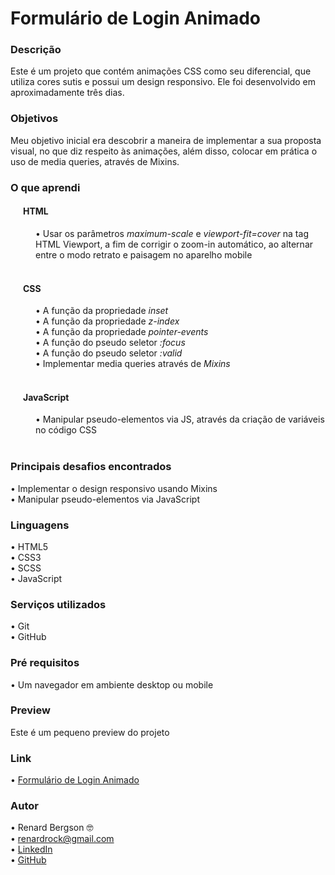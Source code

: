 # Formulário de Login Animado

### Descrição
Este é um projeto que contém animações CSS como seu diferencial, que utiliza cores sutis e possui um design responsivo. Ele foi desenvolvido em aproximadamente três dias.

### Objetivos
Meu objetivo inicial era descobrir a maneira de implementar a sua proposta visual, no que diz respeito às animações, além disso, colocar em prática o uso de media queries, através de Mixins.

### O que aprendi
<div style="margin-left: 20px;">

#### HTML
<div style="margin-left: 20px;">
  •	Usar os parâmetros <i>maximum-scale</i> e <i>viewport-fit=cover</i> na tag HTML Viewport, a fim de corrigir o zoom-in automático, ao alternar entre o modo retrato e paisagem no aparelho mobile <br>
</div> <br>

#### CSS
<div style="margin-left: 20px;">
  •	A função da propriedade <i>inset</i> <br>
  •	A função da propriedade <i>z-index</i> <br>
  •	A função da propriedade <i>pointer-events</i> <br>
  •	A função do pseudo seletor <i>:focus</i> <br>
  •	A função do pseudo seletor <i>:valid</i> <br>
  •	Implementar media queries através de <i>Mixins</i> <br>
</div> <br>

#### JavaScript
<div style="margin-left: 20px;">
  •	Manipular pseudo-elementos via JS, através da criação de variáveis no código CSS<br>
</div>

</div> <br>
  
### Principais desafios encontrados
  •	Implementar o design responsivo usando Mixins <br>
  •	Manipular pseudo-elementos via JavaScript <br>

### Linguagens
  •	HTML5 <br>
  •	CSS3  <br>
  •	SCSS  <br>
  •	JavaScript

### Serviços utilizados
  •	Git <br>
  •	GitHub

### Pré requisitos
  •	Um navegador em ambiente desktop ou mobile
  
### Preview
Este é um pequeno preview do projeto <br>
![]() 

### Link
  •	[Formulário de Login Animado](renardbergson.github.io/formulario-de-login-animado/) 

### Autor
  •	Renard Bergson 🤓 <br>
	•	renardrock@gmail.com <br>
	•	[LinkedIn](https://www.linkedin.com/in/renardbergson) <br>
	•	[GitHub](https://www.github.com/renardbergson)
